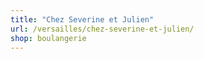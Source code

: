 ```yaml
---
title: "Chez Severine et Julien"
url: /versailles/chez-severine-et-julien/
shop: boulangerie
---
```

